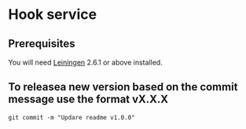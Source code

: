 # Hook service

## Prerequisites

You will need [Leiningen][1] 2.6.1 or above installed.

[1]: https://github.com/technomancy/leiningen

## To releasea new version based on the commit message use the format vX.X.X

`git commit -m "Updare readme v1.0.0"`
